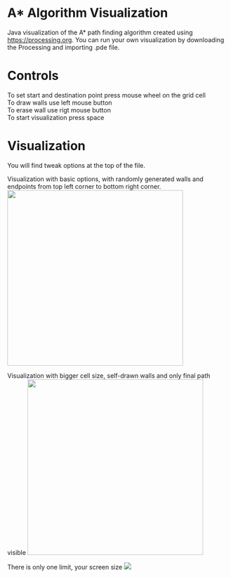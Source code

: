 # A* Algorithm Visualization
Java visualization  of the A* path finding algorithm created using https://processing.org.
You can run your own visualization by downloading the Processing and importing .pde file.

# Controls
To set start and destination point press mouse wheel on the grid cell <br>
To draw walls use left mouse button <br>
To erase wall use rigt mouse button <br>
To start visualization press space

# Visualization
You will find tweak options at the top of the file.

Visualization with basic options, with randomly generated walls and endpoints from top left corner to bottom right corner.
<img src="https://i.imgur.com/qmDyDrU.png" width=400>

Visualization with bigger cell size, self-drawn walls and only final path visible
<img src="https://i.imgur.com/90Yf0js.png" width=400>

There is only one limit, your screen size
<img src="https://i.imgur.com/goaoDeq.png">
